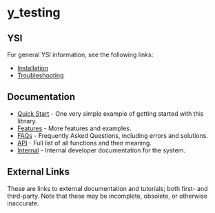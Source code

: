 # y_testing



## YSI

For general YSI information, see the following links:

* [Installation](../installation.md)
* [Troubleshooting](../troubleshooting.md)

## Documentation

* [Quick Start](y_testing/quick-start.md) - One very simple example of getting started with this library.
* [Features](y_testing/features.md) - More features and examples.
* [FAQs](y_testing/faqs.md) - Frequently Asked Questions, including errors and solutions.
* [API](y_testing/api.md) - Full list of all functions and their meaning.
* [Internal](y_testing/internal.md) - Internal developer documentation for the system.

## External Links

These are links to external documentation and tutorials; both first- and third-party.  Note that these may be incomplete, obsolete, or otherwise inaccurate.

